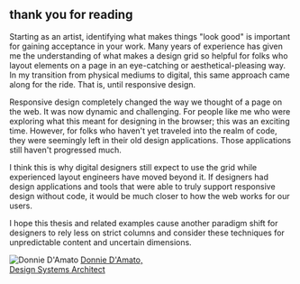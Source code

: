 ## thank you for reading

Starting as an artist, identifying what makes things "look good" is important for gaining acceptance in your work. Many years of experience has given me the understanding of what makes a design grid so helpful for folks who layout elements on a page in an eye-catching or aesthetical-pleasing way. In my transition from physical mediums to digital, this same approach came along for the ride. That is, until responsive design. 

Responsive design completely changed the way we thought of a page on the web. It was now dynamic and challenging. For people like me who were exploring what this meant for designing in the browser; this was an exciting time. However, for folks who haven't yet traveled into the realm of code, they were seemingly left in their old design applications. Those applications still haven't progressed much.

I think this is why digital designers still expect to use the grid while experienced layout engineers have moved beyond it. If designers had design applications and tools that were able to truly support responsive design without code, it would be much closer to how the web works for our users.

I hope this thesis and related examples cause another paradigm shift for designers to rely less on strict columns and consider these techniques for unpredictable content and uncertain dimensions.

![Donnie D'Amato](donnie.jpeg)
[Donnie D'Amato, <br/> Design Systems Architect](https://donnie.damato.design/)